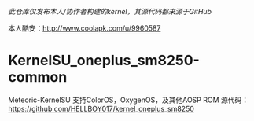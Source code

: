 *此仓库仅发布本人/协作者构建的kernel，其源代码都来源于GitHub*

本人酷安：http://www.coolapk.com/u/9960587

# KernelSU_oneplus_sm8250-common
Meteoric-KernelSU 支持ColorOS，OxygenOS，及其他AOSP ROM
源代码：https://github.com/HELLBOY017/kernel_oneplus_sm8250
